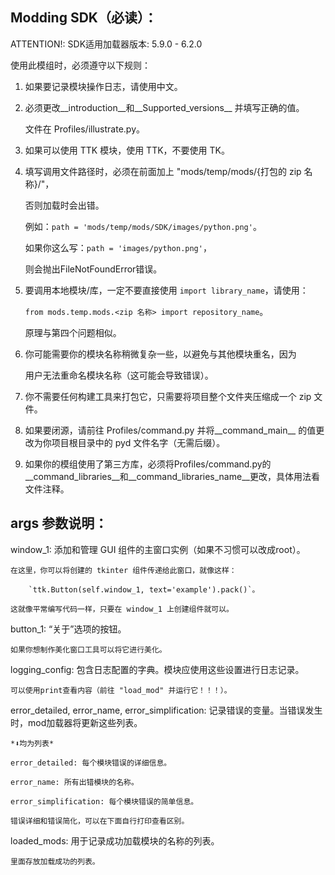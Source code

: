 ## Modding SDK（必读）：

ATTENTION!: SDK适用加载器版本: 5.9.0 - 6.2.0

使用此模组时，必须遵守以下规则：

1. 如果要记录模块操作日志，请使用中文。

2. 必须更改__introduction__和__Supported_versions__ 并填写正确的值。

   文件在 Profiles/illustrate.py。

4. 如果可以使用 TTK 模块，使用 TTK，不要使用 TK。

5. 填写调用文件路径时，必须在前面加上 "mods/temp/mods/{打包的 zip 名称}/"，

    否则加载时会出错。

    例如：`path = 'mods/temp/mods/SDK/images/python.png'`。

    如果你这么写：`path = 'images/python.png'`，

    则会抛出FileNotFoundError错误。

7. 要调用本地模块/库，一定不要直接使用 `import library_name`，请使用：

    `from mods.temp.mods.<zip 名称> import repository_name`。

    原理与第四个问题相似。

9. 你可能需要你的模块名称稍微复杂一些，以避免与其他模块重名，因为

    用户无法重命名模块名称（这可能会导致错误）。

11. 你不需要任何构建工具来打包它，只需要将项目整个文件夹压缩成一个 zip 文件。

12. 如果要闭源，请前往 Profiles/command.py 并将__command_main__ 的值更改为你项目根目录中的 pyd 文件名字（无需后缀）。

13. 如果你的模组使用了第三方库，必须将Profiles/command.py的__command_libraries__和__command_libraries_name__更改，具体用法看文件注释。

## args 参数说明：

window_1: 添加和管理 GUI 组件的主窗口实例（如果不习惯可以改成root）。

    在这里，你可以将创建的 tkinter 组件传递给此窗口，就像这样：
    
        `ttk.Button(self.window_1, text='example').pack()`。
    
    这就像平常编写代码一样，只要在 window_1 上创建组件就可以。

button_1: “关于”选项的按钮。

    如果你想制作美化窗口工具可以将它进行美化。

logging_config: 包含日志配置的字典。模块应使用这些设置进行日志记录。

    可以使用print查看内容（前往 "load_mod" 并运行它！！！）。

error_detailed, error_name, error_simplification: 记录错误的变量。当错误发生时，mod加载器将更新这些列表。

    *⬇均为列表*
    
    error_detailed: 每个模块错误的详细信息。
    
    error_name: 所有出错模块的名称。
    
    error_simplification: 每个模块错误的简单信息。

    错误详细和错误简化，可以在下面自行打印查看区别。

loaded_mods: 用于记录成功加载模块的名称的列表。
    
    里面存放加载成功的列表。

